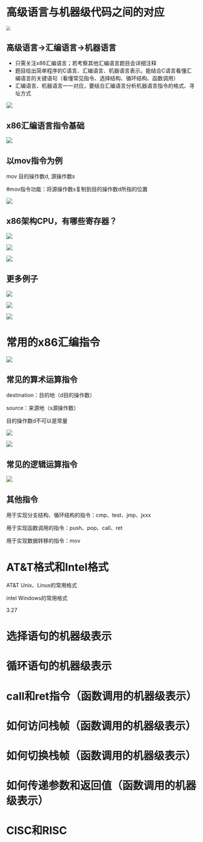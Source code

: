 # 高级语言与机器级代码之间的对应

<img src="1.png" style="zoom:67%;" />

## 高级语言->汇编语言->机器语言

- 只需关注x86汇编语言；若考察其他汇编语言题目会详细注释
- 题目给出简单程序的C语言、汇编语言、机器语言表示。能结合C语言看懂汇编语言的关键语句（看懂常见指令、选择结构、循环结构、函数调用）
- 汇编语言、机器语言一一对应，要结合汇编语言分析机器语言指令的格式、寻址方式

![](2.png)

## x86汇编语言指令基础

![](3.png)

## 以mov指令为例

mov 目的操作数d, 源操作数s

#mov指令功能：将源操作数s复制到目的操作数d所指的位置

![](4.png)

## x86架构CPU，有哪些寄存器？

![](5.png)

![](6.png)

![](7.png)

## 更多例子

![](8.png)

![](9.png)

![](10.png)

# 常用的x86汇编指令

![](11.png)

## 常见的算术运算指令

destination：目的地（d目的操作数）

source：来源地（s源操作数）

目的操作数d不可以是常量

![](12.png)

![](13.png)

## 常见的逻辑运算指令

![](14.png)

## 其他指令

用于实现分支结构、循环结构的指令：cmp、test、jmp、jxxx

用于实现函数调用的指令：push、pop、call、ret

用于实现数据转移的指令：mov

# AT&T格式和Intel格式

AT&T Unix、Linux的常用格式

intel Windows的常用格式

3.27

# 选择语句的机器级表示

# 循环语句的机器级表示

# call和ret指令（函数调用的机器级表示）

# 如何访问栈帧（函数调用的机器级表示）

# 如何切换栈帧（函数调用的机器级表示）

# 如何传递参数和返回值（函数调用的机器级表示）

# CISC和RISC